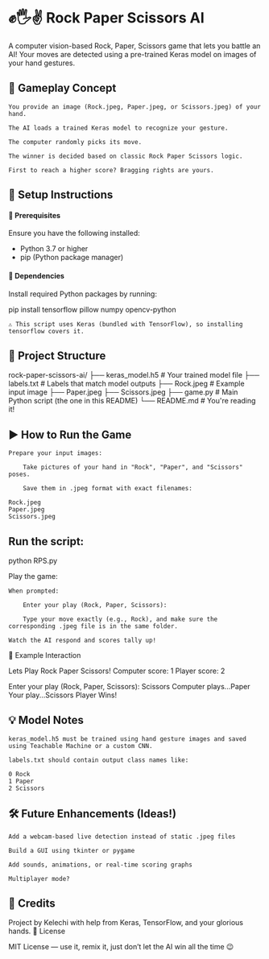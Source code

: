 # ✊🖐✌ Rock Paper Scissors AI

A computer vision-based Rock, Paper, Scissors game that lets you battle an AI!
Your moves are detected using a pre-trained Keras model on images of your hand gestures.
## 📸 Gameplay Concept

    You provide an image (Rock.jpeg, Paper.jpeg, or Scissors.jpeg) of your hand.

    The AI loads a trained Keras model to recognize your gesture.

    The computer randomly picks its move.

    The winner is decided based on classic Rock Paper Scissors logic.

    First to reach a higher score? Bragging rights are yours.

## 🔧 Setup Instructions
#### 🐍 Prerequisites

Ensure you have the following installed:
- Python 3.7 or higher
- pip (Python package manager)

####  🧠 Dependencies

Install required Python packages by running:

pip install tensorflow pillow numpy opencv-python

    ⚠️ This script uses Keras (bundled with TensorFlow), so installing tensorflow covers it.

## 📁 Project Structure

rock-paper-scissors-ai/
├── keras_model.h5       # Your trained model file
├── labels.txt           # Labels that match model outputs
├── Rock.jpeg            # Example input image
├── Paper.jpeg
├── Scissors.jpeg
├── game.py              # Main Python script (the one in this README)
└── README.md            # You're reading it!

## ▶️ How to Run the Game

    Prepare your input images:

        Take pictures of your hand in "Rock", "Paper", and "Scissors" poses.

        Save them in .jpeg format with exact filenames:

    Rock.jpeg
    Paper.jpeg
    Scissors.jpeg

## Run the script:

python RPS.py

Play the game:

    When prompted:

        Enter your play (Rock, Paper, Scissors):

        Type your move exactly (e.g., Rock), and make sure the corresponding .jpeg file is in the same folder.

    Watch the AI respond and scores tally up!

🤖 Example Interaction

Lets Play Rock Paper Scissors!
Computer score: 1
Player score: 2

Enter your play (Rock, Paper, Scissors): Scissors
Computer plays...Paper
Your play...Scissors
Player Wins!

## 💡 Model Notes

    keras_model.h5 must be trained using hand gesture images and saved using Teachable Machine or a custom CNN.

    labels.txt should contain output class names like:

    0 Rock
    1 Paper
    2 Scissors

## 🛠️ Future Enhancements (Ideas!)

    Add a webcam-based live detection instead of static .jpeg files

    Build a GUI using tkinter or pygame

    Add sounds, animations, or real-time scoring graphs

    Multiplayer mode?

## 🧠 Credits

Project by Kelechi with help from Keras, TensorFlow, and your glorious hands.
📜 License

MIT License — use it, remix it, just don’t let the AI win all the time 😉